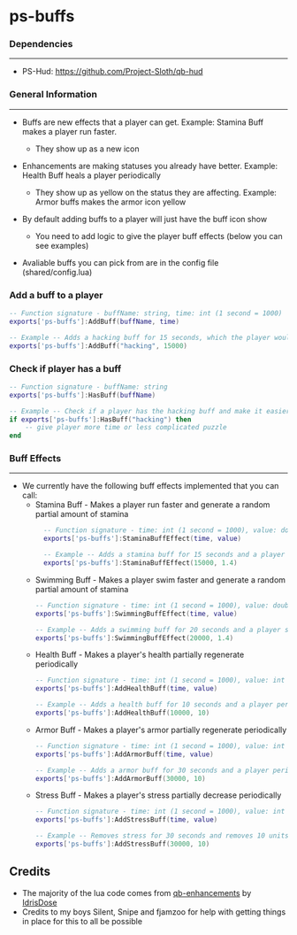 # ps-buffs

### Dependencies
***
- PS-Hud: https://github.com/Project-Sloth/qb-hud
### General Information
***
- Buffs are new effects that a player can get. Example: Stamina Buff makes a player run faster.
  - They show up as a new icon

- Enhancements are making statuses you already have better. Example: Health Buff heals a player periodically
  - They show up as yellow on the status they are affecting. Example: Armor buffs makes the armor icon yellow

- By default adding buffs to a player will just have the buff icon show
  - You need to add logic to give the player buff effects (below you can see examples)

- Avaliable buffs you can pick from are in the config file (shared/config.lua)

### Add a buff to a player
```lua
-- Function signature - buffName: string, time: int (1 second = 1000)
exports['ps-buffs']:AddBuff(buffName, time)

-- Example -- Adds a hacking buff for 15 seconds, which the player would see a hacking buff icon on their screen
exports['ps-buffs']:AddBuff("hacking", 15000)
```

### Check if player has a buff
```lua
-- Function signature - buffName: string
exports['ps-buffs']:HasBuff(buffName)

-- Example -- Check if a player has the hacking buff and make it easier to hack something
if exports['ps-buffs']:HasBuff("hacking") then
    -- give player more time or less complicated puzzle
end
```

### Buff Effects
***

- We currently have the following buff effects implemented that you can call:
  - Stamina Buff - Makes a player run faster and generate a random partial amount of stamina
    ```lua
      -- Function signature - time: int (1 second = 1000), value: double (float)
      exports['ps-buffs']:StaminaBuffEffect(time, value)

      -- Example -- Adds a stamina buff for 15 seconds and a player runs 1.4 faster.
      exports['ps-buffs']:StaminaBuffEffect(15000, 1.4)
      ```
  - Swimming Buff - Makes a player swim faster and generate a random partial amount of stamina
    ```lua
    -- Function signature - time: int (1 second = 1000), value: double (float)
    exports['ps-buffs']:SwimmingBuffEffect(time, value)
    
    -- Example -- Adds a swimming buff for 20 seconds and a player swims 1.4 faster.
    exports['ps-buffs']:SwimmingBuffEffect(20000, 1.4)
    ```
  - Health Buff - Makes a player's health partially regenerate periodically
    ```lua
    -- Function signature - time: int (1 second = 1000), value: int
    exports['ps-buffs']:AddHealthBuff(time, value)
    
    -- Example -- Adds a health buff for 10 seconds and a player periodically gains 10 health.
    exports['ps-buffs']:AddHealthBuff(10000, 10)
    ```
  - Armor Buff - Makes a player's armor partially regenerate periodically
    ```lua
    -- Function signature - time: int (1 second = 1000), value: int
    exports['ps-buffs']:AddArmorBuff(time, value)
    
    -- Example -- Adds a armor buff for 30 seconds and a player periodically gains 10 armor.
    exports['ps-buffs']:AddArmorBuff(30000, 10)
    ```
  - Stress Buff - Makes a player's stress partially decrease periodically
    ```lua
    -- Function signature - time: int (1 second = 1000), value: int
    exports['ps-buffs']:AddStressBuff(time, value)
    
    -- Example -- Removes stress for 30 seconds and removes 10 units every 5 seconds
    exports['ps-buffs']:AddStressBuff(30000, 10)
    ```

## Credits
- The majority of the lua code comes from [qb-enhancements](https://github.com/IdrisDose/qb-enhancements) by [IdrisDose](https://github.com/IdrisDose)
- Credits to my boys Silent, Snipe and fjamzoo for help with getting things in place for this to all be possible
